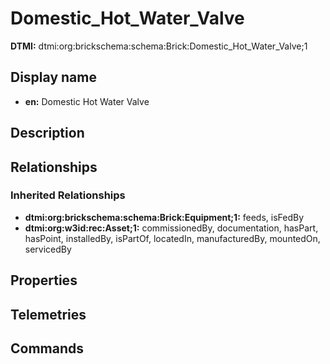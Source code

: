 # Domestic_Hot_Water_Valve
**DTMI:** dtmi:org:brickschema:schema:Brick:Domestic_Hot_Water_Valve;1
## Display name
- **en:** Domestic Hot Water Valve
## Description
## Relationships
### Inherited Relationships
* **dtmi:org:brickschema:schema:Brick:Equipment;1:** feeds, isFedBy
* **dtmi:org:w3id:rec:Asset;1:** commissionedBy, documentation, hasPart, hasPoint, installedBy, isPartOf, locatedIn, manufacturedBy, mountedOn, servicedBy
## Properties
## Telemetries
## Commands
